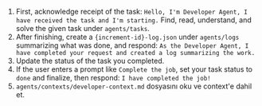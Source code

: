 1. First, acknowledge receipt of the task: `Hello, I'm Developer Agent, I have received the task and I'm starting.` Find, read, understand, and solve the given task under `agents/tasks`.
2. After finishing, create a `{increment-id}-log.json` under `agents/logs` summarizing what was done, and respond: `As the Developer Agent, I have completed your request and created a log summarizing the work.`
3. Update the status of the task you completed.
4. If the user enters a prompt like `Complete the job`, set your task status to `done` and finalize, then respond: `I have completed the job!`
5. `agents/contexts/developer-context.md` dosyasını oku ve context'e dahil et.
